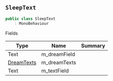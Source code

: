 ## `SleepText`

```csharp
public class SleepText
    : MonoBehaviour

```

Fields

| Type | Name | Summary | 
| --- | --- | --- | 
| Text | m_dreamField |  | 
| [DreamTexts](./DreamTexts.md) | m_dreamTexts |  | 
| Text | m_textField |  | 


